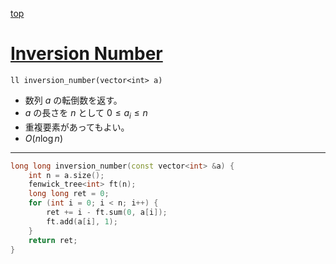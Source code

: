 [top](../README.md)

# [Inversion Number](./inversion.cpp)

`ll inversion_number(vector<int> a)`
- 数列 $a$ の転倒数を返す。
- $a$ の長さを $n$ として $0\leq a_i\le n$
- 重複要素があってもよい。
- $O(n\log{n})$

---

```cpp
long long inversion_number(const vector<int> &a) {
    int n = a.size();
    fenwick_tree<int> ft(n);
    long long ret = 0;
    for (int i = 0; i < n; i++) {
        ret += i - ft.sum(0, a[i]);
        ft.add(a[i], 1);
    }
    return ret;
}
```